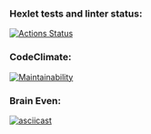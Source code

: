### Hexlet tests and linter status:

[![Actions Status](https://github.com/chukichao/frontend-project-44/actions/workflows/hexlet-check.yml/badge.svg)](https://github.com/chukichao/frontend-project-44/actions)

### CodeClimate:

[![Maintainability](https://api.codeclimate.com/v1/badges/7833750f09599b54f834/maintainability)](https://codeclimate.com/github/chukichao/frontend-project-44/maintainability)

### Brain Even:

[![asciicast](https://asciinema.org/a/MsrVBAmFlP7rzNxJGxoAle5GE.svg)](https://asciinema.org/a/MsrVBAmFlP7rzNxJGxoAle5GE)
